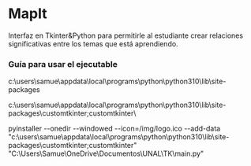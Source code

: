 # MapIt
Interfaz en Tkinter&amp;Python para permitirle al estudiante crear relaciones significativas entre los temas que está aprendiendo. 










### Guía para usar el ejecutable
c:\users\samue\appdata\local\programs\python\python310\lib\site-packages

c:\users\samue\appdata\local\programs\python\python310\lib\site-packages\customtkinter;customtkinter\

pyinstaller --onedir --windowed --icon=/img/logo.ico --add-data "c:\users\samue\appdata\local\programs\python\python310\lib\site-packages\customtkinter;customtkinter\"  "C:\Users\Samue\OneDrive\Documentos\UNAL\TK\main.py"
